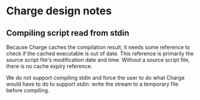 # Charge design notes

## Compiling script read from stdin

Because Charge caches the compilation result, it needs some reference to check if the cached executable is out of date.  This reference is primarily the source script file's modification date and time.  Without a source script file, there is no cache expiry reference.

We do not support compiling stdin and force the user to do what Charge would have to do to support stdin: write the stream to a temporary file before compiling.
